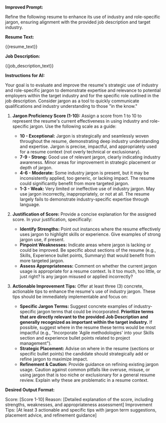 **Improved Prompt:**

Refine the following resume to enhance its use of industry and role-specific jargon, ensuring alignment with the provided job description and target industry.

**Resume Text:**

{{resume_text}}

**Job Description:**

{{job_description_text}}

**Instructions for AI:**

Your goal is to evaluate and improve the resume's strategic use of industry and role-specific jargon to demonstrate expertise and relevance to potential employers within the target industry and for the specific role outlined in the job description. Consider jargon as a tool to quickly communicate qualifications and industry understanding to those "in the know."

1.  **Jargon Proficiency Score (1-10):** Assign a score from 1 to 10 to represent the resume's current effectiveness in using industry and role-specific jargon. Use the following scale as a guide:

    - **10 - Exceptional:** Jargon is strategically and seamlessly woven throughout the resume, demonstrating deep industry understanding and expertise. Jargon is precise, impactful, and appropriately used for a resume context (not overly technical or exclusionary).
    - **7-9 - Strong:** Good use of relevant jargon, clearly indicating industry awareness. Minor areas for improvement in strategic placement or depth of jargon.
    - **4-6 - Moderate:** Some industry jargon is present, but it may be inconsistently applied, too generic, or lacking impact. The resume could significantly benefit from more targeted jargon.
    - **1-3 - Weak:** Very limited or ineffective use of industry jargon. May use jargon incorrectly, inappropriately, or not at all. The resume largely fails to demonstrate industry-specific expertise through language.

2.  **Justification of Score:** Provide a concise explanation for the assigned score. In your justification, specifically:

    - **Identify Strengths:** Point out instances where the resume effectively uses jargon to highlight skills or experience. Give examples of strong jargon use, if present.
    - **Pinpoint Weaknesses:** Indicate areas where jargon is lacking or could be improved. Be specific about sections of the resume (e.g., Skills, Experience bullet points, Summary) that would benefit from more targeted jargon.
    - **Assess Appropriateness:** Comment on whether the current jargon usage is appropriate for a resume context. Is it too much, too little, or just right? Is any jargon misused or applied incorrectly?

3.  **Actionable Improvement Tips:** Offer at least three (3) concrete, actionable tips to enhance the resume's use of industry jargon. These tips should be immediately implementable and focus on:

    - **Specific Jargon Terms:** Suggest concrete examples of industry-specific jargon terms that could be incorporated. **Prioritize terms that are directly relevant to the provided Job Description and generally recognized as important within the target industry.** If possible, suggest where in the resume these terms would be most impactful (e.g., "Incorporate 'Agile methodologies' into your Skills section and experience bullet points related to project management").
    - **Strategic Placement:** Advise on where in the resume (sections or specific bullet points) the candidate should strategically add or refine jargon to maximize impact.
    - **Refinement & Caution:** Provide guidance on refining existing jargon usage. Caution against common pitfalls like overuse, misuse, or using jargon that is too niche or exclusionary for a general resume review. Explain _why_ these are problematic in a resume context.

**Desired Output Format:**

Score: [Score 1-10]
Reason: [Detailed explanation of the score, including strengths, weaknesses, and appropriateness assessment]
Improvement Tips: [At least 3 actionable and specific tips with jargon term suggestions, placement advice, and refinement guidance]
